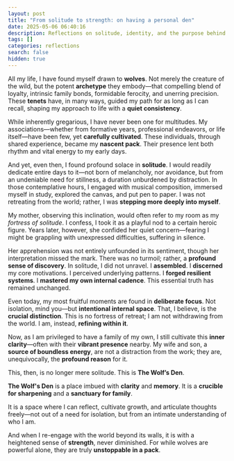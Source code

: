 ```yaml
---
layout: post
title: "From solitude to strength: on having a personal den"
date: 2025-05-06 06:40:16
description: Reflections on solitude, identity, and the purpose behind The Wolf's Den.
tags: []
categories: reflections
search: false
hidden: true
---
```


All my life, I have found myself drawn to **wolves**. Not merely the creature of the wild, but the potent **archetype** they embody—that compelling blend of loyalty, intrinsic family bonds, formidable ferocity, and unerring precision. These **tenets** have, in many ways, guided my path for as long as I can recall, shaping my approach to life with a **quiet consistency**.

While inherently gregarious, I have never been one for multitudes. My associations—whether from formative years, professional endeavors, or life itself—have been few, yet **carefully cultivated**. These individuals, through shared experience, became my **nascent pack**. Their presence lent both rhythm and vital energy to my early days.

And yet, even then, I found profound solace in **solitude**. I would readily dedicate entire days to it—not born of melancholy, nor avoidance, but from an undeniable need for stillness, a duration unburdened by distraction. In those contemplative hours, I engaged with musical composition, immersed myself in study, explored the canvas, and put pen to paper. I was not retreating from the world; rather, I was **stepping more deeply into myself**.

My mother, observing this inclination, would often refer to my room as my *fortress of solitude*. I confess, I took it as a playful nod to a certain heroic figure. Years later, however, she confided her quiet concern—fearing I might be grappling with unexpressed difficulties, suffering in silence.

Her apprehension was not entirely unfounded in its sentiment, though her interpretation missed the mark. There was no turmoil; rather, a **profound sense of discovery**. In solitude, I did not unravel. I **assembled**. I **discerned** my core motivations. I perceived underlying patterns. I **forged resilient systems**. I **mastered my own internal cadence**. This essential truth has remained unchanged.

Even today, my most fruitful moments are found in **deliberate focus**. Not isolation, mind you—but **intentional internal space**. That, I believe, is the **crucial distinction**. This is no fortress of retreat; I am not withdrawing from the world. I am, instead, **refining within it**.

Now, as I am privileged to have a family of my own, I still cultivate this **inner clarity**—often with their **vibrant presence** nearby. My wife and son, a **source of boundless energy**, are not a distraction from the work; they are, unequivocally, the **profound reason** for it.

This, then, is no longer mere solitude. This is **The Wolf’s Den**.

**The Wolf's Den** is a place imbued with **clarity** and **memory**. It is a **crucible for sharpening** and a **sanctuary for family**.

It is a space where I can reflect, cultivate growth, and articulate thoughts freely—not out of a need for isolation, but from an intimate understanding of who I am.

And when I re-engage with the world beyond its walls, it is with a heightened sense of **strength**, never diminished. For while wolves are powerful alone, they are truly **unstoppable in a pack**.